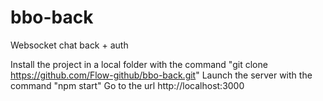 # bbo-back
Websocket chat back + auth

Install the project in a local folder with the command "git clone https://github.com/Flow-github/bbo-back.git"
Launch the server with the command "npm start"
Go to the url http://localhost:3000
